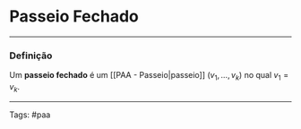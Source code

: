 
# Passeio Fechado

---

### Definição

Um **passeio fechado** é um [[PAA - Passeio|passeio]] $(v_1,\dots,v_k)$ no qual $v_1=v_k$.


---

Tags: #paa

